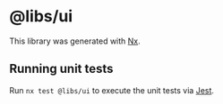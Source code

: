# @libs/ui

This library was generated with [Nx](https://nx.dev).

## Running unit tests

Run `nx test @libs/ui` to execute the unit tests via [Jest](https://jestjs.io).
